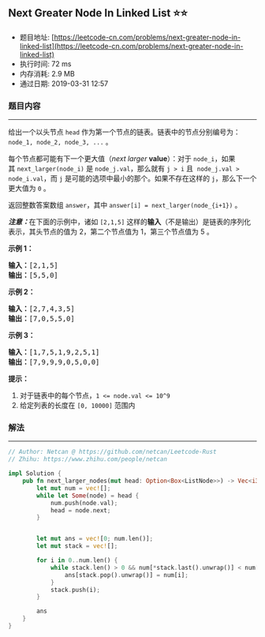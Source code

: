 ## Next Greater Node In Linked List :star::star:
- 题目地址: [https://leetcode-cn.com/problems/next-greater-node-in-linked-list](https://leetcode-cn.com/problems/next-greater-node-in-linked-list)
- 执行时间: 72 ms 
- 内存消耗: 2.9 MB
- 通过日期: 2019-03-31 12:57

### 题目内容
---
<p>给出一个以头节点 <code>head</code> 作为第一个节点的链表。链表中的节点分别编号为：<code>node_1, node_2, node_3, ...</code> 。</p>

<p>每个节点都可能有下一个更大值（<em>next larger</em> <strong>value</strong>）：对于 <code>node_i</code>，如果其 <code>next_larger(node_i)</code> 是 <code>node_j.val</code>，那么就有 <code>j > i</code> 且  <code>node_j.val > node_i.val</code>，而 <code>j</code> 是可能的选项中最小的那个。如果不存在这样的 <code>j</code>，那么下一个更大值为 <code>0</code> 。</p>

<p>返回整数答案数组 <code>answer</code>，其中 <code>answer[i] = next_larger(node_{i+1})</code> 。</p>

<p><strong><em>注意：</em></strong>在下面的示例中，诸如 <code>[2,1,5]</code> 这样的<strong>输入</strong>（不是输出）是链表的序列化表示，其头节点的值为 2，第二个节点值为 1，第三个节点值为 5 。</p>



<p><strong>示例 1：</strong></p>

<pre><strong>输入：</strong>[2,1,5]
<strong>输出：</strong>[5,5,0]
</pre>

<p><strong>示例 2：</strong></p>

<pre><strong>输入：</strong>[2,7,4,3,5]
<strong>输出：</strong>[7,0,5,5,0]
</pre>

<p><strong>示例 3：</strong></p>

<pre><strong>输入：</strong>[1,7,5,1,9,2,5,1]
<strong>输出：</strong>[7,9,9,9,0,5,0,0]
</pre>



<p><strong>提示：</strong></p>

<ol>
	<li>对于链表中的每个节点，<code>1 <= node.val <= 10^9</code></li>
	<li>给定列表的长度在 <code>[0, 10000]</code> 范围内</li>
</ol>


### 解法
---
```rust
// Author: Netcan @ https://github.com/netcan/Leetcode-Rust
// Zhihu: https://www.zhihu.com/people/netcan

impl Solution {
    pub fn next_larger_nodes(mut head: Option<Box<ListNode>>) -> Vec<i32> {
        let mut num = vec![];
        while let Some(node) = head {
            num.push(node.val);
            head = node.next;
        }


        let mut ans = vec![0; num.len()];
        let mut stack = vec![];

        for i in 0..num.len() {
            while stack.len() > 0 && num[*stack.last().unwrap()] < num[i] {
                ans[stack.pop().unwrap()] = num[i];
            }
            stack.push(i);
        }

        ans
    }
}

```